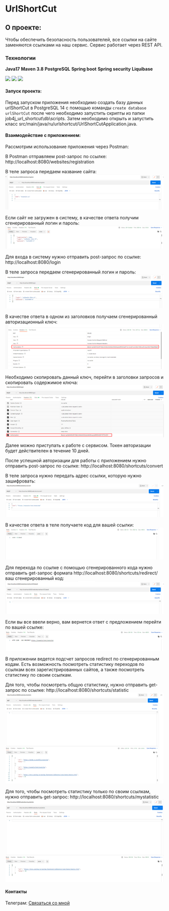 # UrlShortCut
## О проекте:
Чтобы обеспечить безопасность пользователей, все ссылки на сайте заменяются ссылками на наш сервис.
Сервис работает через REST API.

### Технологии

__Java17__
__Maven 3.8__
__PostgreSQL__
__Spring boot__
__Spring security__
__Liquibase__

![](https://img.shields.io/badge/Spring%20Boot-green) 
![](https://img.shields.io/badge/Liquibase-red)
![](https://img.shields.io/badge/PostgreSQL-blue)


#### Запуск проекта:
Перед запуском приложения необходимо создать базу данных urlShortCut в PostgreSQL 14
с помощью команды ```create database urlShortCut```
после чего необходимо запустить скрипты из папки job4j_url_shortcut\db\scripts.
Затем необходимо открыть и запустить класс src/main/java/ru/urlshortcut/UrlShortCutApplication.java.

#### Взаимодействие с приложением:
Рассмотрим использование приложения через Postman:

В Postman отправляем post-запрос по ссылке: http://localhost:8080/websites/registration

В теле запроса передаем название сайта:
![](images/img.png)

Если сайт не загружен в систему, в качестве ответа получим сгенерированный логин и пароль:
![](images/img_1.png)

Для входа в систему нужно отправить post-запрос по ссылке: http://localhost:8080/login

В теле запроса передаем сгенерированный логин и пароль:
![](images/img_2.png)

В качестве ответа в одном из заголовков получаем сгенерированный авторизационный ключ:
![](images/img_3.png)

Необходимо скопировать данный ключ, перейти в заголовки запросов и скопировать содержимое ключа:
![](images/img_4.png)

Далее можно приступать к работе с сервисом.
Токен авторизации будет действителен в течение 10 дней.

После успешной авторизации для работы с приложением нужно отправить post-запрос по ссылке:
http://localhost:8080/shortcuts/convert

В теле запроса нужно передать адрес ссылки, которую нужно зашифровать:
![](images/img_5.png)

В качестве ответа в теле получаете код для вашей ссылки:
![](images/img_6.png)

Для перехода по ссылке с помощью сгенерированного кода нужно отправить get-запрос формата 
http://localhost:8080/shortcuts/redirect/ ваш сгенерированный код:
![](images/img_7.png)

Если вы все ввели верно, вам вернется ответ с предложением перейти по вашей ссылке:
![](images/img_8.png)

В приложении ведется подсчет запросов redirect по сгенерированным кодам.
Есть возможность посмотреть статистику переходов по ссылкам всех зарегистрированных сайтов, 
а также посмотреть статистику по своим ссылкам.

Для того, чтобы посмотреть общую статистику, нужно отправить get-запрос по ссылке:
http://localhost:8080/shortcuts/statistic
![](images/img_9.png)

Для того, чтобы посмотреть статистику только по своим ссылкам, нужно отправить get-запрос:
http://localhost:8080/shortcuts/mystatistic
![](images/img_10.png)

#### Контакты
Телеграм:
[Связаться со мной](https://t.me/relaxedlife05)
